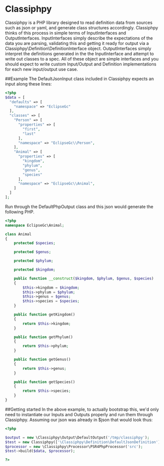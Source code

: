 # Classiphpy
Classiphpy is a PHP library designed to read definition data from sources such as json or yaml, and generate class structures accordingly. Classiphpy thinks of this process in simple terms of InputInterfaces and OutputInterfaces. InputInterfaces simply describe the expectations of the data you are parsing, validating this and getting it ready for output via a Classiphpy\Definition\DefinitionInterface object. OutputInterfaces simply interpret the definitions generated in the the InputInterface and attempt to write out classes to a spec. All of these object are simple interfaces and you should expect to write custom Input/Output and Definition implementations for each new input/output use case.

##Example
The DefaultJsonInput class included in Classiphpy expects an input along these lines:

```php
<?php
$data = [
  "defaults" => [
    "namespace" => "EclipseGc"
  ],
  "classes" => [
    "Person" => [
      "properties" => [
        "first",
        "last"
      ],
      "namespace" => "EclipseGc\\Person",
    ],
    "Animal" => [
      "properties" => [
        "kingdom",
        "phylum",
        "genus",
        "species"
      ],
      "namespace" => "EclipseGc\\Animal",
    ]
  ]
];
```

Run through the DefaultPhpOutput class and this json would generate the following PHP.

```php
<?php
namespace EclipseGc\Animal;

class Animal
{
    protected $species;

    protected $genus;

    protected $phylum;

    protected $kingdom;

    public function __construct($kingdom, $phylum, $genus, $species)
    {
        $this->kingdom = $kingdom;
        $this->phylum = $phylum;
        $this->genus = $genus;
        $this->species = $species;
    }

    public function getKingdom()
    {
        return $this->kingdom;
    }

    public function getPhylum()
    {
        return $this->phylum;
    }

    public function getGenus()
    {
        return $this->genus;
    }

    public function getSpecies()
    {
        return $this->species;
    }
}
```

##Getting started
In the above example, to actually bootstrap this, we'd only need to instantiate our Inputs and Outputs properly and run them through Classiphpy. Assuming our json was already in $json that would look thus:

```php
<?php

$output = new \Classiphpy\Output\DefaultOutput('/tmp/classiphpy');
$test = new Classiphpy(['\Classiphpy\Definition\DefaultJsonDefinition'], $output);
$processor = new \Classiphpy\Processor\PSR4PhpProcessor('src');
$test->build($data, $processor);

?>
```
